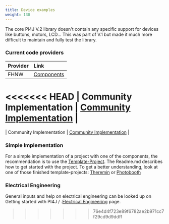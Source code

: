 ```yaml
---
title: Device examples
weight: 130
---
```


The core Pi4J V.2 library doesn't contain any specific support for devices like buttons, motors, LCD... This was part of 
V.1 but made it much more difficult to maintain and fully test the library.


### Current code providers

| Provider         | Link              |
| :---                  | :---              |
| FHNW          | [Components](/documentation/device-examples/components) |
<<<<<<< HEAD
| Community Implementation         | [Community Implementation](/documentation/device-examples/communityimplementation) |
=======
| Community Implementation         | [Community Implementation](/documentation/device-examples/communityimplementation) |

### Simple Implementation

For a simple implementation of a project with one of the components, the recommendation is to use the [Template-Project](https://github.com/Pi4J/pi4j-template-javafx).
The Readme.md describes how to get started with the project.
To get a better understanding, look at one of those finished template-projects: [Theremin](https://github.com/DieterHolz/RaspPiTheremin) or [Photobooth](https://github.com/DieterHolz/PhotoBooth)

### Electrical Engineering
General inputs and help on electrical engineering can be looked up on Getting started with PI4J / .[Electrical Engineering](/getting-started/electricalengeneering/) page.
>>>>>>> 76e4d4f723e89f6782ae2b971cc7f29cd9d9ddff
